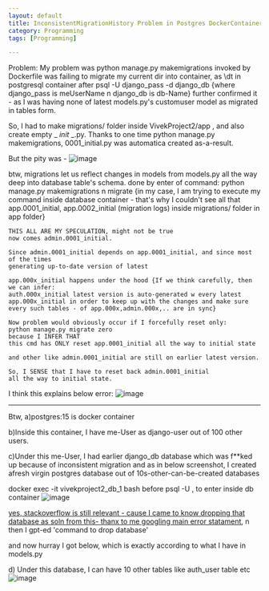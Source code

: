 ```yaml
---
layout: default
title: InconsistentMigrationHistory Problem in Postgres DockerContainer how2solve
category: Programming
tags: [Programming]

---
```


Problem:
My problem was python manage.py makemigrations invoked by Dockerfile was failing to migrate my current dir into container, as \dt in postgresql container after psql -U django_pass -d django_db {where django_pass is meUserName n django_db is db-Name} further confirmed it - as I was having none of latest models.py's customuser model as migrated in tables form.

So, I had to make migrations/ folder inside VivekProject2/app , and also create empty _ _init_ _.py. Thanks to one time python manage.py makemigrations, 0001_initial.py was automatica created as-a-result.  


But the pity was - 
![image](https://github.com/user-attachments/assets/78eb101d-d10b-4f9a-b1ea-2c6bddc15980)

btw,  migrations let us reflect changes in models from models.py all the way deep into database table's schema.
done by enter of command: python manage.py makemigrations n migrate
{in my case, I am trying to execute my command inside database container - that's why I couldn't see all that app.0001_initial, app.0002_initial (migration logs) inside migrations/ folder in app folder}

```
THIS ALL ARE MY SPECULATION, might not be true
now comes admin.0001_initial.

Since admin.0001_initial depends on app.0001_initial, and since most of the times 
generating up-to-date version of latest

app.000x_initial happens under the hood {If we think carefully, then we can infer:
auth.000x_initial latest version is auto-generated w every latest 
app.000x_initial in order to keep up with the changes and make sure 
every such tables - of app.000x,admin.000x,.. are in sync}

Now problem would obviously occur if I forcefully reset only:
python manage.py migrate zero 
because I INFER THAT
this cmd has ONLY reset app.0001_initial all the way to initial state

and other like admin.0001_initial are still on earlier latest version.

So, I SENSE that I have to reset back admin.0001_initial 
all the way to initial state.
```

I think this explains below error:
![image](https://github.com/user-attachments/assets/78eb101d-d10b-4f9a-b1ea-2c6bddc15980)

---
Btw, 
a)postgres:15 is docker container

b)Inside this container, I have me-User as django-user out of 100 other users.

c)Under this me-User, I had earlier django_db database which was f**ked up because of inconsistent migration
and as in below screenshot, I created afresh virgin postgres database out of 10s-other-can-be-created databases


docker exec -it vivekproject2_db_1 bash before psql -U , to enter inside db container
![image](https://github.com/user-attachments/assets/c1264ea6-1c02-4793-a137-c45af072dc55)

[yes, stackoverflow is still relevant - cause I came to know dropping that database as soln from this- thanx to me googling main error statament](https://stackoverflow.com/questions/65562875/migration-admin-0001-initial-is-applied-before-its-dependency-app-0001-initial-o), n then I gpt-ed 'command to drop database'

and now hurray I got below, which is exactly according to what I have in models.py

d) Under this database, I can have 10 other tables like auth_user table etc
![image](https://github.com/user-attachments/assets/b3730a39-c4a7-4872-adbc-4ef1366941d4)
